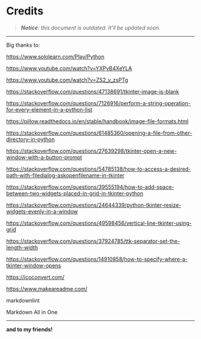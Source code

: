# Credits

> ***Notice**: this document is outdated. It'll be updated soon.*

---

Big thanks to:

<https://www.sololearn.com/Play/Python>

<https://www.youtube.com/watch?v=YXPyB4XeYLA>

<https://www.youtube.com/watch?v=ZS2_v_zsPTg>

<https://stackoverflow.com/questions/47138691/tkinter-image-is-blank>

<https://stackoverflow.com/questions/7126916/perform-a-string-operation-for-every-element-in-a-python-list>

<https://pillow.readthedocs.io/en/stable/handbook/image-file-formats.html>

<https://stackoverflow.com/questions/61485360/opening-a-file-from-other-directory-in-python>

<https://stackoverflow.com/questions/27639298/tkinter-open-a-new-window-with-a-button-prompt>

<https://stackoverflow.com/questions/54785138/how-to-access-a-desired-path-with-filedialog-askopenfilename-in-tkinter>

<https://stackoverflow.com/questions/39555194/how-to-add-space-between-two-widgets-placed-in-grid-in-tkinter-python>

<https://stackoverflow.com/questions/24644339/python-tkinter-resize-widgets-evenly-in-a-window>

<https://stackoverflow.com/questions/49598456/vertical-line-tkinter-using-grid>

<https://stackoverflow.com/questions/37924785/ttk-separator-set-the-length-width>

<https://stackoverflow.com/questions/14910858/how-to-specify-where-a-tkinter-window-opens>

<https://icoconvert.com/>

<https://www.makeareadme.com/>

markdownlint

Markdown All in One

---
**and to my friends!**
